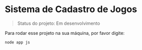 <h1>Sistema de Cadastro de Jogos</h1>

> Status do projeto: Em desenvolvimento

Para rodar esse projeto na sua máquina, por favor digite:

```
node app js
```
